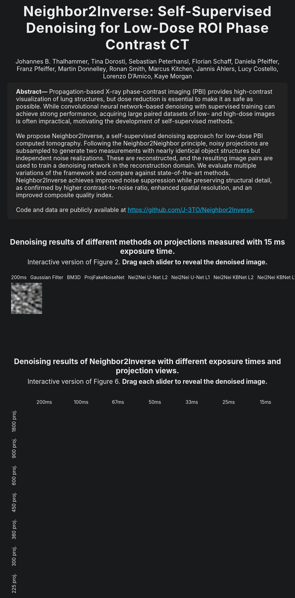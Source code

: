<div class="header-content">
  <h1>Neighbor2Inverse: Self-Supervised Denoising
for Low-Dose ROI Phase Contrast CT</h1>

  <div class="author-list" style="font-size:1.4em; text-align:center; margin: 16px 0 8px 0; color:#eee;">
    Johannes B. Thalhammer, Tina Dorosti, Sebastian Peterhansl, Florian Schaff, Daniela Pfeiffer, Franz Pfeiffer, Martin Donnelley, Ronan Smith, Marcus Kitchen, Jannis Ahlers, Lucy Costello, Lorenzo D’Amico, Kaye Morgan
  </div>

  <div class="abstract" style="max-width:900px; margin:0 auto 24px auto; font-size:1.4em; color:#eee; background:#222; padding:18px 28px; border-radius:8px;">
    <b>Abstract—</b> Propagation-based X-ray phase-contrast imaging (PBI) provides high-contrast visualization of lung structures, but dose reduction is essential to make it as safe as possible. While convolutional neural network–based denoising with supervised training can achieve strong performance, acquiring large paired datasets of low- and high-dose images is often impractical, motivating the development of self-supervised methods.<br><br>
    We propose Neighbor2Inverse, a self-supervised denoising approach for low-dose PBI computed tomography. Following the Neighbor2Neighbor principle, noisy projections are subsampled to generate two measurements with nearly identical object structures but independent noise realizations. These are reconstructed, and the resulting image pairs are used to train a denoising network in the reconstruction domain. We evaluate multiple variations of the framework and compare against state-of-the-art methods. Neighbor2Inverse achieves improved noise suppression while preserving structural detail, as confirmed by higher contrast-to-noise ratio, enhanced spatial resolution, and an improved composite quality index.<br><br>
    Code and data are publicly available at <a href="https://github.com/J-3TO/Neighbor2Inverse" style="color:#00bfff;">https://github.com/J-3TO/Neighbor2Inverse</a>.
  </div>
</div>

<hr>

<style>
.header-content h1 {
  font-size: 3.2em;
  text-align: center;
  margin-top: 32px;
  margin-bottom: 8px;
  font-weight: bold;
  letter-spacing: 1px;
}
.grid-description {
  font-size: 1.5em;
  text-align: center;
  margin: 32px 0 24px 0;
  color: #eee;
}
.row-labels {
  grid-row: 2;
  grid-column: 1;
  display: grid;
  grid-template-rows: repeat(7, 1fr);
  height: 100%;
  align-items: center;
}
.row-label {
  writing-mode: vertical-rl;
  transform: rotate(180deg);
  text-align: center;
  font-size: 1em;
  color: #444;
  padding: 8px 0;
  white-space: nowrap;
}
.col-labels {
  grid-row: 1;
  grid-column: 2;
  display: grid;
  grid-template-columns: repeat(7, 1fr);
  width: 100%;
  align-items: end;
}
.col-label {
  text-align: center;
  font-size: 1em;
  color: #444;
  padding-bottom: 8px;
  white-space: nowrap;
}
.grid-container {
  grid-row: 2;
  grid-column: 2;
  display: grid;
  grid-template-columns: repeat(7, 1fr);
  gap: 0;
  width: 100%;
}
.reveal-wrapper {
  position: relative;
  width: 100%;
  aspect-ratio: 1 / 1;
  min-height: 120px;
  background: #222;
  border-radius: 0;
  box-shadow: 0 1px 4px #0002;
  overflow: hidden;
}
.reveal-images {
  position: relative;
  width: 100%;
  height: 100%;
}
.reveal-img-bg, .reveal-img-fg {
  position: absolute;
  top: 0; left: 0;
  width: 100%;
  height: 100%;
  object-fit: cover;
  user-select: none;
  pointer-events: none;
  border-radius: 0;
}
.reveal-img-fg {
  z-index: 2;
  clip-path: inset(0 50% 0 0);
  transition: clip-path 0.1s;
}
.reveal-slider {
  position: absolute;
  top: 0; left: 0;
  width: 100%;
  height: 100%;
  z-index: 3;
  pointer-events: none;
}
.reveal-slider input[type="range"] {
  position: absolute;
  top: 0; left: 0;
  width: 100%;
  height: 100%;
  opacity: 0;
  pointer-events: auto;
  cursor: col-resize;
}
.reveal-slider .drag-line {
  position: absolute;
  top: 0;
  height: 100%;
  width: 3px;
  background: #fff;
  left: 50%;
  transform: translateX(-50%);
  z-index: 10;
  pointer-events: none;
  transition: left 0.1s;
}
.reveal-slider .drag-circle {
  position: absolute;
  top: 50%;
  left: 50%;
  width: 18px;
  height: 18px;
  background: #fff;
  border-radius: 50%;
  border: 2px solid #888;
  transform: translate(-50%, -50%);
  z-index: 11;
  pointer-events: none;
  box-shadow: 0 1px 4px #0002;
  transition: left 0.1s;
}
main, .container {
  width: 100vw !important;
  max-width: 100vw !important;
  padding: 0 !important;
  margin: 0 !important;
}

body > div.container, .container {
  width: 100vw !important;
  max-width: 100vw !important;
  padding: 0 !important;
  margin: 0 !important;
}

body, html {
  width: 100vw !important;
  max-width: 100vw !important;
  padding: 0 !important;
  margin: 0 !important;
  overflow-x: hidden;
}
body > div.container, .container, main {
  width: 100vw !important;
  max-width: 100vw !important;
  padding: 0 !important;
  margin: 0 !important;
}

.grid-labels-wrapper {
  display: grid;
  grid-template-columns: 48px 1fr;
  grid-template-rows: 48px 1fr;
  width: calc(100vw - 72px);
  margin: 0 auto;
}
.row-labels {
  grid-row: 2;
  grid-column: 1;
  display: grid;
  grid-template-rows: repeat(7, 1fr);
  height: 100%;
  align-items: center;
}
.row-label {
  writing-mode: vertical-rl;
  transform: rotate(180deg);
  text-align: center;
  font-size: 1.1em;
  color: #444;
  padding: 8px 0;
  white-space: nowrap;
}
.col-labels {
  grid-row: 1;
  grid-column: 2;
  display: grid;
  grid-template-columns: repeat(7, 1fr);
  width: 100%;
  align-items: end;
}
.col-label {
  text-align: center;
  font-size: 1.1em;
  color: #444;
  padding-bottom: 8px;
  white-space: nowrap;
}
.grid-container {
  grid-row: 2;
  grid-column: 2;
}

body, html {
  background: #181a1b !important;
  color: #eee !important;
  margin: 0 !important;
  padding: 0 !important;
  box-sizing: border-box;
}

.page-content, .main-content, .header-content, .grid-labels-wrapper, .proj-denoising-grid, .proj-labels-grid {
  max-width: calc(100vw - 48px); /* 24px border on each side */
  margin-left: auto;
  margin-right: auto;
  box-sizing: border-box;
}

.grid-labels-wrapper {
  background: #181a1b;
}

.row-label, .col-label {
  color: #eee;
}

.reveal-wrapper {
  background: #222;
  box-shadow: 0 2px 8px #0008;
}

.reveal-slider .drag-line {
  background: #eee;
}

.reveal-slider .drag-circle {
  background: #222;
  border: 2px solid #eee;
  box-shadow: 0 2px 8px #0008;
}

.proj-denoising-grid {
  display: grid;
  grid-template-columns: repeat(8, 1fr);
  gap: 12px; /* Add space between images */
  width: calc(100vw - 72px);
  margin: 8px auto 24px auto;
  min-height: 180px;
}
.proj-cell {
  position: relative;
  width: 100%;
  aspect-ratio: 1 / 1;
  background: #222;
  overflow: hidden;
}
.proj-img, .proj-img-fg {
  position: absolute;
  top: 0; left: 0;
  width: 100%;
  height: 100%;
  object-fit: cover;
  user-select: none;
  pointer-events: none;
  border-radius: 0;
}
.proj-img-fg {
  z-index: 2;
  clip-path: inset(0 50% 0 0);
  transition: clip-path 0.1s;
}
.proj-slider {
  position: absolute;
  top: 0; left: 0;
  width: 100%;
  height: 100%;
  z-index: 3;
  pointer-events: none;
}
.proj-slider input[type="range"] {
  position: absolute;
  top: 0; left: 0;
  width: 100%;
  height: 100%;
  opacity: 0;
  pointer-events: auto;
  cursor: col-resize;
}
.proj-slider .proj-drag-line {
  position: absolute;
  top: 0;
  height: 100%;
  width: 3px;
  background: #fff;
  left: 50%;
  transform: translateX(-50%);
  z-index: 10;
  pointer-events: none;
  transition: left 0.1s;
}
.proj-slider .proj-drag-circle {
  position: absolute;
  top: 50%;
  left: 50%;
  width: 18px;
  height: 18px;
  background: #fff;
  border-radius: 50%;
  border: 2px solid #888;
  transform: translate(-50%, -50%);
  z-index: 11;
  pointer-events: none;
  box-shadow: 0 1px 4px #0002;
  transition: left 0.1s;
}

.proj-labels-grid {
  display: grid;
  grid-template-columns: repeat(8, 1fr);
  gap: 12px;
  width: calc(100vw - 72px);
  margin: 0 auto 8px auto;
}
.proj-label {
  text-align: center;
  color: #eee;
  font-size: 1.1em;
  margin-top: 4px;
  white-space: nowrap;
}
</style>

<div class="grid-description">
  <h3 style="margin-bottom: 8px;">Denoising results of different methods on projections measured with 15 ms exposure time.</h3>
  Interactive version of Figure 2. <b>Drag each slider to reveal the denoised image.</b>
</div>

<div class="proj-labels-grid">
  <div class="proj-label">200ms</div>
  <div class="proj-label">Gaussian Filter</div>
  <div class="proj-label">BM3D</div>
  <div class="proj-label">ProjFakeNoiseNet</div>
  <div class="proj-label">Nei2Nei U-Net L2</div>
  <div class="proj-label">Nei2Nei U-Net L1</div>
  <div class="proj-label">Nei2Nei KBNet L2</div>
  <div class="proj-label">Nei2Nei KBNet L1</div>
</div>

<div class="proj-denoising-grid">
  <div class="proj-cell">
    <img src="./ProjDenoisingImages/denoisingProj_0.png" class="proj-img" alt="Reference">
  </div>
  <!-- The next 7 cells will be filled by JS -->
</div>

<hr>



<div class="grid-description">
  <h3 style="margin-bottom: 8px;">Denoising results of Neighbor2Inverse with different exposure times and projection views.</h3>
  Interactive version of Figure 6. <b>Drag each slider to reveal the denoised image.</b>
</div>

<div class="grid-labels-wrapper">
  <div class="row-labels">
    <div class="row-label">1800 proj.</div>
    <div class="row-label">900 proj.</div>
    <div class="row-label">600 proj.</div>
    <div class="row-label">450 proj.</div>
    <div class="row-label">360 proj.</div>
    <div class="row-label">300 proj.</div>
    <div class="row-label">225 proj.</div>
  </div>
  <div class="col-labels">
    <div class="col-label">200ms</div>
    <div class="col-label">100ms</div>
    <div class="col-label">67ms</div>
    <div class="col-label">50ms</div>
    <div class="col-label">33ms</div>
    <div class="col-label">25ms</div>
    <div class="col-label">15ms</div>
  </div>
  <div class="grid-container">
  </div>
</div>

<script>
const gridRows = 7;
const gridCols = 7;
const gridContainer = document.querySelector('.grid-container');

for (let i = 1; i <= gridRows; i++) {
  for (let j = 1; j <= gridCols; j++) {
    const idx = `r${i}c${j}`;
    const noisyPath = `./GridImages/gridImagNoisy_${j-1}_${i-1}.png`;
    const denoisedPath = `./GridImages/gridImageDenoised_${j-1}_${i-1}.png`;

    const wrapper = document.createElement('div');
    wrapper.className = 'reveal-wrapper';
    wrapper.innerHTML = `
      <div class="reveal-images">
        <img src="${noisyPath}" class="reveal-img-bg">
        <img src="${denoisedPath}" class="reveal-img-fg" id="fg${idx}">
      </div>
      <div class="reveal-slider">
        <input type="range" min="0" max="100" value="50" id="slider${idx}">
        <div class="drag-line" id="line${idx}"></div>
        <div class="drag-circle" id="circle${idx}"></div>
      </div>
    `;
    gridContainer.appendChild(wrapper);
  }
}

function setupRevealSlider(sliderId, fgId, lineId, circleId) {
  const slider = document.getElementById(sliderId);
  const fg = document.getElementById(fgId);
  const line = document.getElementById(lineId);
  const circle = document.getElementById(circleId);

  function update() {
    const val = slider.value;
    fg.style.clipPath = `inset(0 ${100 - val}% 0 0)`;
    line.style.left = val + '%';
    circle.style.left = val + '%';
  }
  slider.addEventListener('input', update);
  window.addEventListener('resize', update);
  update();
}

for (let i = 1; i <= gridRows; i++) {
  for (let j = 1; j <= gridCols; j++) {
    const idx = `r${i}c${j}`;
    setupRevealSlider(`slider${idx}`, `fg${idx}`, `line${idx}`, `circle${idx}`);
  }
}


const projGrid = document.querySelector('.proj-denoising-grid');

// Add 7 slider cells (columns 2–8)
for (let n = 2; n <= 8; n++) {
  const cell = document.createElement('div');
  cell.className = 'proj-cell';
  cell.innerHTML = `
    <img src="./ProjDenoisingImages/denoisingProj_1.png" class="proj-img">
    <img src="./ProjDenoisingImages/denoisingProj_${n}.png" class="proj-img-fg" id="proj-fg${n}">
    <div class="proj-slider">
      <input type="range" min="0" max="100" value="50" id="proj-slider${n}">
      <div class="proj-drag-line" id="proj-line${n}"></div>
      <div class="proj-drag-circle" id="proj-circle${n}"></div>
    </div>
  `;
  projGrid.appendChild(cell);
}

function setupProjSlider(n) {
  const slider = document.getElementById(`proj-slider${n}`);
  const fg = document.getElementById(`proj-fg${n}`);
  const line = document.getElementById(`proj-line${n}`);
  const circle = document.getElementById(`proj-circle${n}`);

  function update() {
    const val = slider.value;
    fg.style.clipPath = `inset(0 ${100 - val}% 0 0)`;
    line.style.left = val + '%';
    circle.style.left = val + '%';
  }
  slider.addEventListener('input', update);
  window.addEventListener('resize', update);
  update();
}

for (let n = 2; n <= 8; n++) {
  setupProjSlider(n);
}

</script>

